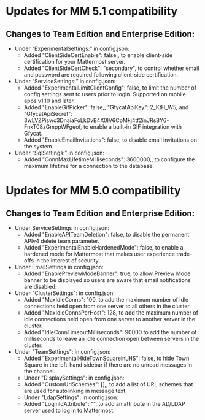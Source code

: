 Updates for MM 5.1 compatibility
========

Changes to Team Edition and Enterprise Edition:
------------
* Under “ExperimentalSettings:” in config.json:
  * Added "ClientSideCertEnable": false,, to enable client-side certification for your Mattermost server.
  * Added "ClientSideCertCheck": "secondary", to control whether email and password are required following client-side certification.
* Under “ServiceSettings:” in config.json:
  * Added "ExperimentalLimitClientConfig": false, to limit the number of config settings sent to users prior to login. Supported on mobile apps v1.10 and later.
  * Added "EnableGifPicker": false,, "GfycatApiKey": 2_KtH_W5, and "GfycatApiSecret": 3wLVZPiswc3DnaiaFoLkDvB4X0IV6CpMkj4tf2inJRsBY6-FnkT08zGmppWFgeof, to enable a built-in GIF integration with Gfycat.
  * Added "EnableEmailInvitations": false, to disable email invitations on the system.
* Under “SqlSettings:” in config.json:
  * Added "ConnMaxLifetimeMilliseconds": 3600000,, to configure the maximum lifetime for a connection to the database.

Updates for MM 5.0 compatibility
========

Changes to Team Edition and Enterprise Edition:
------------
* Under ServiceSettings in config.json:
  * Added "EnableAPITeamDeletion": false, to disable the permanent APIv4 delete team parameter.
  * Added "ExperimentalEnableHardenedMode": false, to enable a hardened mode for Mattermost that makes user experience trade-offs in the interest of security.
* Under EmailSettings in config.json:
  * Added "EnablePreviewModeBanner": true, to allow Preview Mode banner to be displayed so users are aware that email notifications are disabled.
* Under "ClusterSettings": in config.json:
  * Added "MaxIdleConns": 100, to add the maximum number of idle connections held open from one server to all others in the cluster.
  * Added "MaxIdleConnsPerHost": 128, to add the maximum number of idle connections held open from one server to another server in the cluster.
  * Added "IdleConnTimeoutMilliseconds": 90000 to add the number of milliseconds to leave an idle connection open between servers in the cluster.  
* Under "TeamSettings": in config.json:
  * Added "ExperimentalHideTownSquareinLHS": false, to hide Town Square in the left-hand sidebar if there are no unread messages in the channel.
  * Under "DisplaySettings": in config.json:
  * Added "CustomUrlSchemes": [],, to add a list of URL schemes that are used for autolinking in message text.
  * Under "LdapSettings": in config.json:
  * Added "LoginIdAttribute": "", to add an attribute in the AD/LDAP server used to log in to Mattermost.  
